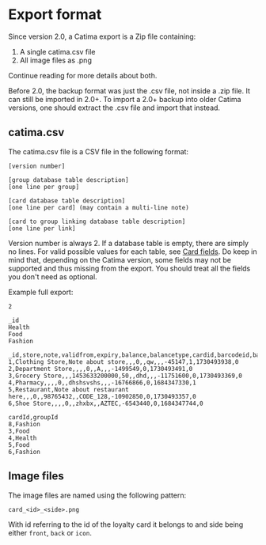 # Export format

Since version 2.0, a Catima export is a Zip file containing:

1. A single catima.csv file
2. All image files as .png

Continue reading for more details about both.

Before 2.0, the backup format was just the .csv file, not inside a .zip file. It can still be imported in 2.0+. To import a 2.0+ backup into older Catima versions, one should extract the .csv file and import that instead.

## catima.csv
The catima.csv file is a CSV file in the following format:

```
[version number]

[group database table description]
[one line per group]

[card database table description]
[one line per card] (may contain a multi-line note)

[card to group linking database table description]
[one line per link]
```

Version number is always 2. If a database table is empty, there are simply no lines. For valid possible values for each table, see [Card fields](../card_fields). Do keep in mind that, depending on the Catima version, some fields may not be supported and thus missing from the export. You should treat all the fields you don't need as optional.

Example full export:
```
2

_id
Health
Food
Fashion

_id,store,note,validfrom,expiry,balance,balancetype,cardid,barcodeid,barcodetype,headercolor,starstatus,lastused,archive
1,Clothing Store,Note about store,,,0,,qw,,,-45147,1,1730493938,0
2,Department Store,,,,0,,A,,,-1499549,0,1730493491,0
3,Grocery Store,,,1453633200000,50,,dhd,,,-11751600,0,1730493369,0
4,Pharmacy,,,,0,,dhshsvshs,,,-16766866,0,1684347330,1
5,Restaurant,Note about restaurant here,,,0,,98765432,,CODE_128,-10902850,0,1730493357,0
6,Shoe Store,,,,0,,zhxbx,,AZTEC,-6543440,0,1684347744,0

cardId,groupId
8,Fashion
3,Food
4,Health
5,Food
6,Fashion
```

## Image files
The image files are named using the following pattern:
```
card_<id>_<side>.png
```

With id referring to the id of the loyalty card it belongs to and side being either `front`, `back` or `icon`.
